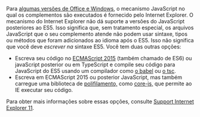 Para [algumas versões de Office e Windows](../concepts/browsers-used-by-office-web-add-ins.md), o mecanismo JavaScript no qual os complementos são executados é fornecido pelo Internet Explorer. O mecanismo do Internet Explorer não dá suporte a versões do JavaScript posteriores ao ES5. Isso significa que, sem tratamento especial, os arquivos JavaScript que o seu complemento atende não podem usar sintaxe, tipos ou métodos que foram adicionados ao idioma após o ES5. Isso não significa que você deve *escrever na* sintaxe ES5. Você tem duas outras opções:

- Escreva seu código no [ECMAScript 2015](https://www.w3schools.com/Js/js_es6.asp) (também chamado de ES6) ou javaScript posterior ou em TypeScript e compile seu código para JavaScript do ES5 usando um compilador como [o babel](https://babeljs.io/) ou [o tsc](https://www.typescriptlang.org/index.html).
- Escreva em ECMAScript 2015 ou posterior JavaScript, mas também carregue uma biblioteca de [polifilamento,](https://en.wikipedia.org/wiki/Polyfill_(programming)) como [core-js,](https://github.com/zloirock/core-js) que permite ao IE executar seu código.

Para obter mais informações sobre essas opções, consulte [Support Internet Explorer 11](../develop/support-ie-11.md).

